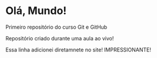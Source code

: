 # Olá, Mundo!
 Primeiro repositório do curso Git e GitHub

 Repositório criado durante uma aula ao vivo!
 
 Essa linha adicionei diretamnete no site! IMPRESSIONANTE!
